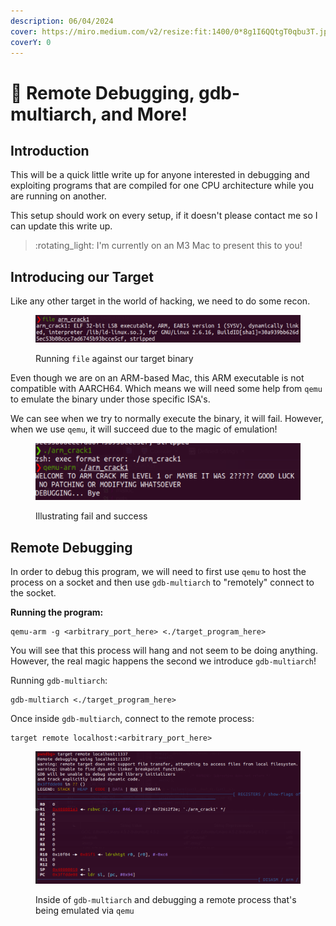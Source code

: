 ```yaml
---
description: 06/04/2024
cover: https://miro.medium.com/v2/resize:fit:1400/0*8g1I6QQtgT0qbu3T.jpg
coverY: 0
---
```


# 🤙 Remote Debugging, gdb-multiarch, and More!

## Introduction

This will be a quick little write up for anyone interested in debugging and exploiting programs that are compiled for one CPU architecture while you are running on another.

This setup should work on every setup, if it doesn't please contact me so I can update this write up.&#x20;

> :rotating\_light: I'm currently on an M3 Mac to present this to you!

## Introducing our Target

Like any other target in the world of hacking, we need to do some recon.

<figure><img src="../.gitbook/assets/image (5).png" alt=""><figcaption><p>Running <code>file</code> against our target binary</p></figcaption></figure>

Even though we are on an ARM-based Mac, this ARM executable is not compatible with AARCH64. Which means we will need some help from `qemu` to emulate the binary under those specific ISA's.

We can see when we try to normally execute the binary, it will fail. However, when we use `qemu`, it will succeed due to the magic of emulation!

<figure><img src="../.gitbook/assets/image (1) (1).png" alt=""><figcaption><p>Illustrating fail and success</p></figcaption></figure>

## Remote Debugging

In order to debug this program, we will need to first use `qemu` to host the process on a socket and then use `gdb-multiarch` to "remotely" connect to the socket.

**Running the program:**

```
qemu-arm -g <arbitrary_port_here> <./target_program_here>
```

You will see that this process will hang and not seem to be doing anything. However, the real magic happens the second we introduce `gdb-multiarch`!

Running `gdb-multiarch`:

```
gdb-multiarch <./target_program_here>
```

Once inside `gdb-multiarch`, connect to the remote process:

```
target remote localhost:<arbitrary_port_here>
```

<figure><img src="../.gitbook/assets/image (3) (1).png" alt=""><figcaption><p>Inside of <code>gdb-multiarch</code> and debugging a remote process that's being emulated via <code>qemu</code></p></figcaption></figure>
